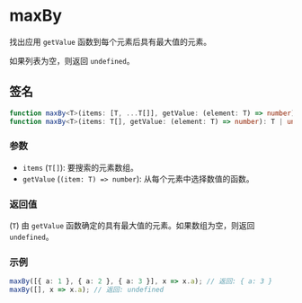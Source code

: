# maxBy

找出应用 `getValue` 函数到每个元素后具有最大值的元素。

如果列表为空，则返回 `undefined`。

## 签名

```typescript
function maxBy<T>(items: [T, ...T[]], getValue: (element: T) => number): T;
function maxBy<T>(items: T[], getValue: (element: T) => number): T | undefined;
```

### 参数

- `items` (`T[]`): 要搜索的元素数组。
- `getValue` (`(item: T) => number`): 从每个元素中选择数值的函数。

### 返回值

(`T`) 由 `getValue` 函数确定的具有最大值的元素。如果数组为空，则返回 `undefined`。

### 示例

```typescript
maxBy([{ a: 1 }, { a: 2 }, { a: 3 }], x => x.a); // 返回: { a: 3 }
maxBy([], x => x.a); // 返回: undefined
```
